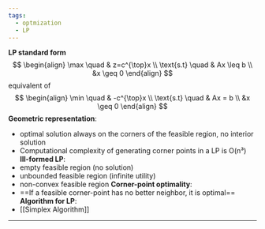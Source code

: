 ```yaml
---
tags:
  - optmization
  - LP
---
```

**LP standard form**
$$
\begin{align}
\max \quad & z=c^{\top}x \\
\text{s.t} \quad & Ax \leq b \\
&x \geq 0
\end{align}
$$
equivalent of
$$
\begin{align}
\min \quad & -c^{\top}x \\
\text{s.t} \quad & Ax = b \\
&x \geq 0
\end{align}
$$
**Geometric representation**: 
- optimal solution always on the corners of the feasible region, no interior solution
- Computational complexity of generating corner points in a LP is O(n³)
**Ill-formed LP**: 
- empty feasible region (no solution)
- unbounded feasible region (infinite utility)
- non-convex feasible region
**Corner-point optimality**:
- ==If a feasible corner-point has no better neighbor, it is optimal==
**Algorithm for LP**:
- [[Simplex Algorithm]]

---
